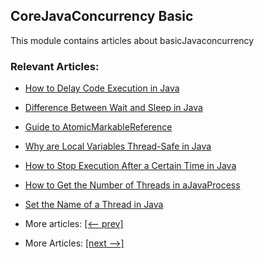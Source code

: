 ## CoreJavaConcurrency Basic

This module contains articles about basicJavaconcurrency

### Relevant Articles:

- [How to Delay Code Execution in Java](docs/Java_Delay_Execution.md)
- [Difference Between Wait and Sleep in Java](docs/Java_Wait_Sleep.md)
- [Guide to AtomicMarkableReference](docs/Java_AtomicMarkableReference.md)
- [Why are Local Variables Thread-Safe in Java](docs/Java_LocalVariable_ThreadSafe.md)
- [How to Stop Execution After a Certain Time in Java](docs/Java_StopExecution_AfterCertainTime.md)
- [How to Get the Number of Threads in aJavaProcess](docs/Java_Get_ThreadNumber.md)
- [Set the Name of a Thread in Java](docs/Java_Set_ThreadName.md)

- More articles: [[<-- prev]](../java-concurrency-basic-1/README.md)
- More Articles: [[next -->]](../java-concurrency-basic-3/README.md)